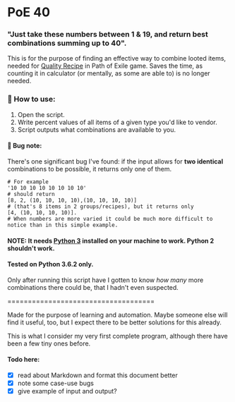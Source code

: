 # PoE 40

### "Just take these numbers between 1 & 19, and return best combinations summing up to 40".

This is for the purpose of finding an effective way to combine looted items, needed for [Quality Recipe](https://pathofexile.gamepedia.com/Vendor_recipe_system#Quality_Items) in Path of Exile game.
Saves the time, as counting it in calculator (or mentally, as some are able to) is no longer needed.


### :fork_and_knife: How to use:
 1. Open the script.
 1. Write percent values of all items of a given type you'd like to vendor.
 1. Script outputs what combinations are available to you.

#### :pushpin: Bug note:
There's one significant bug I've found: if the input allows for __two identical__ combinations to be possible, it returns only one of them.
   ```
   # For example 
   '10 10 10 10 10 10 10 10' 
   # should return 
   [8, 2, (10, 10, 10, 10),(10, 10, 10, 10)] 
   # (that's 8 items in 2 groups/recipes), but it returns only 
   [4, (10, 10, 10, 10)]. 
   # When numbers are more varied it could be much more difficult to notice than in this simple example.
   ```

#### NOTE: It needs [Python 3](https://www.python.org/downloads/) installed on your machine to work. Python 2 shouldn't work.
#### Tested on Python 3.6.2 only.

Only after running this script have I gotten to know _how many_ more combinations there could be, that I hadn't even suspected.


====================================

Made for the purpose of learning and automation. 
Maybe someone else will find it useful, too, but I expect there to be better solutions for this already.

This is what I consider my very first complete program, although there have been a few tiny ones before.

#### Todo here:
   - [x] read about Markdown and format this document better
   - [x] note some case-use bugs
   - [x] give example of input and output?

